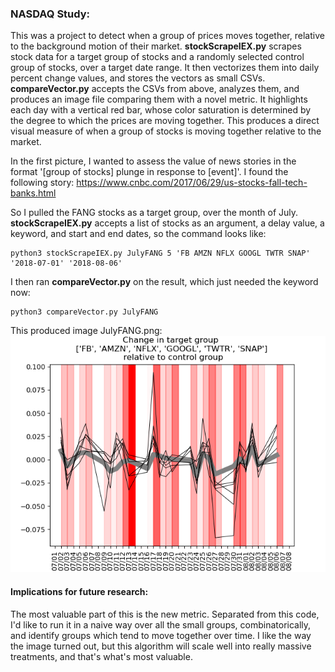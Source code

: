### NASDAQ Study:
This was a project to detect when a group of prices moves together, relative to the background motion of their market.
**stockScrapeIEX.py** scrapes stock data for a target group of stocks and a randomly selected control group of stocks, over a target date range. It then vectorizes them into daily percent change values, and stores the vectors as small CSVs.
**compareVector.py** accepts the CSVs from above, analyzes them, and produces an image file comparing them with a novel metric. It highlights each day with a vertical red bar, whose color saturation is determined by the degree to which the prices are moving together. This produces a direct visual measure of when a group of stocks is moving together relative to the market.

In the first picture, I wanted to assess the value of news stories in the format '[group of stocks] plunge in response to [event]'. I found the following story: https://www.cnbc.com/2017/06/29/us-stocks-fall-tech-banks.html

So I pulled the FANG stocks as a target group, over the month of July. **stockScrapeIEX.py** accepts a list of stocks as an argument, a delay value, a keyword, and start and end dates, so the command looks like:

```
python3 stockScrapeIEX.py JulyFANG 5 'FB AMZN NFLX GOOGL TWTR SNAP' '2018-07-01' '2018-08-06'
```

I then ran **compareVector.py** on the result, which just needed the keyword now:

```
python3 compareVector.py JulyFANG 
```

This produced image JulyFANG.png:
!['JulyFANG Vectors'](https://raw.githubusercontent.com/JCMontalbano/Code-portfolio/master/NASDAQStudy/JulyFANG.png)

#### Implications for future research:
The most valuable part of this is the new metric. Separated from this code, I'd like to run it in a naive way over all the small groups, combinatorically, and identify groups which tend to move together over time. I like the way the image turned out, but this algorithm will scale well into really massive treatments, and that's what's most valuable.
